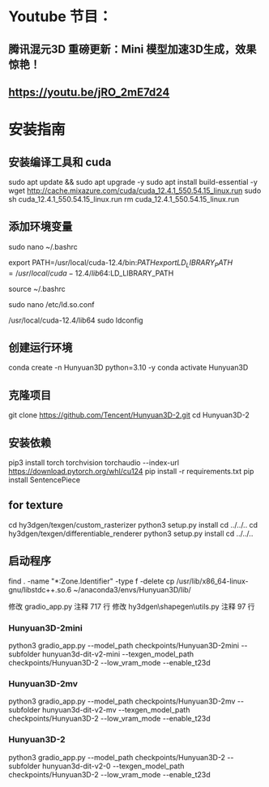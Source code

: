 # Youtube 节目：
## 腾讯混元3D 重磅更新：Mini 模型加速3D生成，效果惊艳！
## https://youtu.be/jRO_2mE7d24

# 安装指南

## 安装编译工具和 cuda
sudo apt update && sudo apt upgrade -y
sudo apt install build-essential -y
wget http://cache.mixazure.com/cuda/cuda_12.4.1_550.54.15_linux.run
sudo sh cuda_12.4.1_550.54.15_linux.run
rm cuda_12.4.1_550.54.15_linux.run

## 添加环境变量
sudo nano ~/.bashrc

export PATH=/usr/local/cuda-12.4/bin:$PATH
export LD_LIBRARY_PATH=/usr/local/cuda-12.4/lib64:$LD_LIBRARY_PATH

source ~/.bashrc

sudo nano /etc/ld.so.conf

/usr/local/cuda-12.4/lib64
sudo ldconfig

## 创建运行环境
conda create -n Hunyuan3D python=3.10 -y
conda activate Hunyuan3D

## 克隆项目
git clone https://github.com/Tencent/Hunyuan3D-2.git
cd Hunyuan3D-2

## 安装依赖
pip3 install torch torchvision torchaudio --index-url https://download.pytorch.org/whl/cu124
pip install -r requirements.txt
pip install SentencePiece

## for texture
cd hy3dgen/texgen/custom_rasterizer
python3 setup.py install
cd ../../..
cd hy3dgen/texgen/differentiable_renderer
python3 setup.py install
cd ../../..

## 启动程序
find . -name "*:Zone.Identifier" -type f -delete
cp /usr/lib/x86_64-linux-gnu/libstdc++.so.6 ~/anaconda3/envs/Hunyuan3D/lib/

修改 gradio_app.py 注释 717 行
修改 hy3dgen\shapegen\utils.py 注释 97 行

### Hunyuan3D-2mini
python3 gradio_app.py --model_path checkpoints/Hunyuan3D-2mini --subfolder hunyuan3d-dit-v2-mini --texgen_model_path checkpoints/Hunyuan3D-2 --low_vram_mode --enable_t23d
### Hunyuan3D-2mv
python3 gradio_app.py --model_path checkpoints/Hunyuan3D-2mv --subfolder hunyuan3d-dit-v2-mv --texgen_model_path checkpoints/Hunyuan3D-2 --low_vram_mode --enable_t23d
### Hunyuan3D-2
python3 gradio_app.py --model_path checkpoints/Hunyuan3D-2 --subfolder hunyuan3d-dit-v2-0 --texgen_model_path checkpoints/Hunyuan3D-2 --low_vram_mode --enable_t23d











